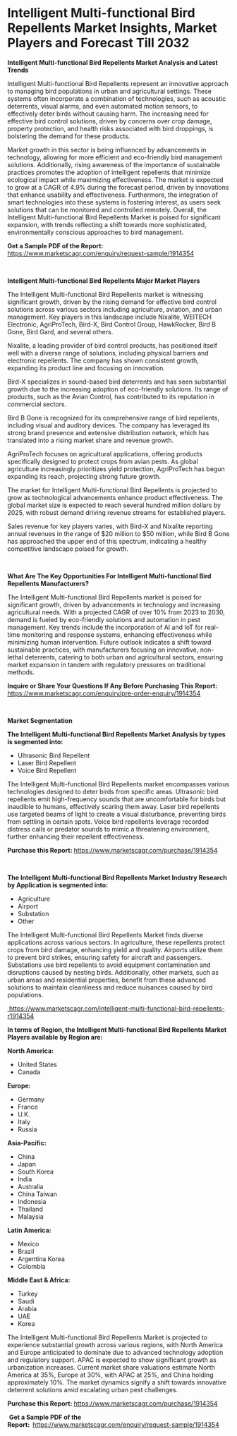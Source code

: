 <p><h1>Intelligent Multi-functional Bird Repellents Market Insights, Market Players and Forecast Till 2032</h1></p><p><strong>Intelligent Multi-functional Bird Repellents Market Analysis and Latest Trends</strong></p>
<p><p>Intelligent Multi-functional Bird Repellents represent an innovative approach to managing bird populations in urban and agricultural settings. These systems often incorporate a combination of technologies, such as acoustic deterrents, visual alarms, and even automated motion sensors, to effectively deter birds without causing harm. The increasing need for effective bird control solutions, driven by concerns over crop damage, property protection, and health risks associated with bird droppings, is bolstering the demand for these products.</p><p>Market growth in this sector is being influenced by advancements in technology, allowing for more efficient and eco-friendly bird management solutions. Additionally, rising awareness of the importance of sustainable practices promotes the adoption of intelligent repellents that minimize ecological impact while maximizing effectiveness. The market is expected to grow at a CAGR of 4.9% during the forecast period, driven by innovations that enhance usability and effectiveness. Furthermore, the integration of smart technologies into these systems is fostering interest, as users seek solutions that can be monitored and controlled remotely. Overall, the Intelligent Multi-functional Bird Repellents Market is poised for significant expansion, with trends reflecting a shift towards more sophisticated, environmentally conscious approaches to bird management.</p></p>
<p><strong>Get a Sample PDF of the Report:&nbsp;</strong> <a href="https://www.marketscagr.com/enquiry/request-sample/1914354?utm_campaign=2106&utm_medium=2&utm_source=Github&utm_content=ia&utm_term=12042025&utm_id=intelligent-multi-functional-bird-repellents">https://www.marketscagr.com/enquiry/request-sample/1914354</a></p>
<p>&nbsp;</p>
<p><strong>Intelligent Multi-functional Bird Repellents Major Market Players</strong></p>
<p><p>The Intelligent Multi-functional Bird Repellents market is witnessing significant growth, driven by the rising demand for effective bird control solutions across various sectors including agriculture, aviation, and urban management. Key players in this landscape include Nixalite, WEITECH Electronic, AgriProTech, Bird-X, Bird Control Group, HawkRocker, Bird B Gone, Bird Gard, and several others.</p><p>Nixalite, a leading provider of bird control products, has positioned itself well with a diverse range of solutions, including physical barriers and electronic repellents. The company has shown consistent growth, expanding its product line and focusing on innovation.</p><p>Bird-X specializes in sound-based bird deterrents and has seen substantial growth due to the increasing adoption of eco-friendly solutions. Its range of products, such as the Avian Control, has contributed to its reputation in commercial sectors.</p><p>Bird B Gone is recognized for its comprehensive range of bird repellents, including visual and auditory devices. The company has leveraged its strong brand presence and extensive distribution network, which has translated into a rising market share and revenue growth.</p><p>AgriProTech focuses on agricultural applications, offering products specifically designed to protect crops from avian pests. As global agriculture increasingly prioritizes yield protection, AgriProTech has begun expanding its reach, projecting strong future growth.</p><p>The market for Intelligent Multi-functional Bird Repellents is projected to grow as technological advancements enhance product effectiveness. The global market size is expected to reach several hundred million dollars by 2025, with robust demand driving revenue streams for established players.</p><p>Sales revenue for key players varies, with Bird-X and Nixalite reporting annual revenues in the range of $20 million to $50 million, while Bird B Gone has approached the upper end of this spectrum, indicating a healthy competitive landscape poised for growth.</p></p>
<p>&nbsp;</p>
<p><strong>What Are The Key Opportunities For Intelligent Multi-functional Bird Repellents Manufacturers?</strong></p>
<p><p>The Intelligent Multi-functional Bird Repellents market is poised for significant growth, driven by advancements in technology and increasing agricultural needs. With a projected CAGR of over 10% from 2023 to 2030, demand is fueled by eco-friendly solutions and automation in pest management. Key trends include the incorporation of AI and IoT for real-time monitoring and response systems, enhancing effectiveness while minimizing human intervention. Future outlook indicates a shift toward sustainable practices, with manufacturers focusing on innovative, non-lethal deterrents, catering to both urban and agricultural sectors, ensuring market expansion in tandem with regulatory pressures on traditional methods.</p></p>
<p><strong>Inquire or Share Your Questions If Any Before Purchasing This Report:</strong> <a href="https://www.marketscagr.com/enquiry/pre-order-enquiry/1914354?utm_campaign=2106&utm_medium=2&utm_source=Github&utm_content=ia&utm_term=12042025&utm_id=intelligent-multi-functional-bird-repellents">https://www.marketscagr.com/enquiry/pre-order-enquiry/1914354</a></p>
<p>&nbsp;</p>
<p><strong>Market Segmentation</strong></p>
<p><strong>The Intelligent Multi-functional Bird Repellents Market Analysis by types is segmented into:</strong></p>
<p><ul><li>Ultrasonic Bird Repellent</li><li>Laser Bird Repellent</li><li>Voice Bird Repellent</li></ul></p>
<p><p>The Intelligent Multi-functional Bird Repellents market encompasses various technologies designed to deter birds from specific areas. Ultrasonic bird repellents emit high-frequency sounds that are uncomfortable for birds but inaudible to humans, effectively scaring them away. Laser bird repellents use targeted beams of light to create a visual disturbance, preventing birds from settling in certain spots. Voice bird repellents leverage recorded distress calls or predator sounds to mimic a threatening environment, further enhancing their repellent effectiveness.</p></p>
<p><strong>Purchase this Report:&nbsp;</strong><a href="https://www.marketscagr.com/purchase/1914354?utm_campaign=2106&utm_medium=2&utm_source=Github&utm_content=ia&utm_term=12042025&utm_id=intelligent-multi-functional-bird-repellents">https://www.marketscagr.com/purchase/1914354</a></p>
<p>&nbsp;</p>
<p><strong>The Intelligent Multi-functional Bird Repellents Market Industry Research by Application is segmented into:</strong></p>
<p><ul><li>Agriculture</li><li>Airport</li><li>Substation</li><li>Other</li></ul></p>
<p><p>The Intelligent Multi-functional Bird Repellents Market finds diverse applications across various sectors. In agriculture, these repellents protect crops from bird damage, enhancing yield and quality. Airports utilize them to prevent bird strikes, ensuring safety for aircraft and passengers. Substations use bird repellents to avoid equipment contamination and disruptions caused by nesting birds. Additionally, other markets, such as urban areas and residential properties, benefit from these advanced solutions to maintain cleanliness and reduce nuisances caused by bird populations.</p></p>
<p><a href="https://www.marketscagr.com/intelligent-multi-functional-bird-repellents-r1914354?utm_campaign=2106&utm_medium=2&utm_source=Github&utm_content=ia&utm_term=12042025&utm_id=intelligent-multi-functional-bird-repellents">&nbsp;https://www.marketscagr.com/intelligent-multi-functional-bird-repellents-r1914354</a></p>
<p><strong>In terms of Region, the Intelligent Multi-functional Bird Repellents Market Players available by Region are:</strong></p>
<p>
    <p> <strong> North America: </strong>
        <ul>
            <li>United States</li>
            <li>Canada</li>
        </ul>
        </p> 
    <p> <strong> Europe: </strong>
        <ul>
            <li>Germany</li>
            <li>France</li>
            <li>U.K.</li>
            <li>Italy</li>
            <li>Russia</li>
        </ul>
        </p> 
    <p> <strong> Asia-Pacific: </strong>
        <ul>
            <li>China</li>
            <li>Japan</li>
            <li>South Korea</li>
            <li>India</li>
            <li>Australia</li>
            <li>China Taiwan</li>
            <li>Indonesia</li>
            <li>Thailand</li>
            <li>Malaysia</li>
        </ul>
        </p> 
    <p> <strong> Latin America: </strong>
        <ul>
            <li>Mexico</li>
            <li>Brazil</li>
            <li>Argentina Korea</li>
            <li>Colombia</li>
        </ul>
        </p> 
    <p> <strong> Middle East & Africa: </strong>
        <ul>
            <li>Turkey</li>
            <li>Saudi</li>
            <li>Arabia</li>
            <li>UAE</li>
            <li>Korea</li>
        </ul>
    </p>
    </p>
<p><p>The Intelligent Multi-functional Bird Repellents Market is projected to experience substantial growth across various regions, with North America and Europe anticipated to dominate due to advanced technology adoption and regulatory support. APAC is expected to show significant growth as urbanization increases. Current market share valuations estimate North America at 35%, Europe at 30%, with APAC at 25%, and China holding approximately 10%. The market dynamics signify a shift towards innovative deterrent solutions amid escalating urban pest challenges.</p></p>
<p><strong>Purchase this Report: </strong><a href="https://www.marketscagr.com/purchase/1914354?utm_campaign=2106&utm_medium=2&utm_source=Github&utm_content=ia&utm_term=12042025&utm_id=intelligent-multi-functional-bird-repellents">https://www.marketscagr.com/purchase/1914354</a></p>
<p>&nbsp;<strong>Get a Sample PDF of the Report:&nbsp;&nbsp;</strong><a href="https://www.marketscagr.com/enquiry/request-sample/1914354?utm_campaign=2106&utm_medium=2&utm_source=Github&utm_content=ia&utm_term=12042025&utm_id=intelligent-multi-functional-bird-repellents">https://www.marketscagr.com/enquiry/request-sample/1914354</a></p>
<p><strong></strong></p>
<p><p></p><p></p><p></p></p>